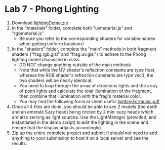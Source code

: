 # Lab 7 - Phong Lighting

1. Download [lightingDemo.zip][lightingDemo.zip]
2. In the "materials" folder, complete both "uvmaterial.js" and "rgbmaterial.js".
   - Be sure you refer to the corresponding shaders for variable names when getting uniform locations!
3. In the "shaders" folder, complete the "main" methods in both fragment shaders ("frag.rgb.glsl" and "frag.uv.glsl") to adhere to the Phong lighting model discussed in class.
   - DO NOT change anything outside of the main methods
   - Note that while the UV shader's reflection constants are type float, whereas the RGB shader's reflection constants are type vec3, the two shaders will be nearly identical.
   - You need to loop through the array of directions lights and the array of point lights and calculate the total illumination of the fragment, then combine that illumination with the frag's material color.
   - You may find the following formula sheet useful [lightingFormulas.pdf][lightingFormulas.pdf]
4. Once all 4 files are done, you should be able to see 2 models (the earth and an emerald Suzy head) being circled by 2 mini suzy heads which are also serving as light sources. Use the LightManager (provided, and instantiated in the demo script) to edit the lighting in the scene and ensure that the display adjusts accordingly).
5. Zip up the entire complete project and submit (I should not need to add anything to your submission to host it on a local server and see the results.

[lightingDemo.zip]: https://cilearn.csuci.edu/courses/8815/files/1239533/download?wrap=1

[lightingFormulas.pdf]: https://cilearn.csuci.edu/courses/8815/files/1239899/download?wrap=1